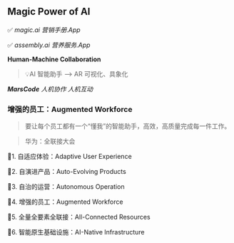 
## Magic Power of AI

✅ _magic.ai 营销手册.App_

✅ _assembly.ai 营养服务.App_

**Human-Machine Collaboration**

> 💡AI 智能助手 --> AR 可视化、具象化

_**MarsCode** 人机协作 人机互动_


### 增强的员工：Augmented Workforce

> 要让每个员工都有一个“懂我”的智能助手，高效，高质量完成每一件工作。

> 华为：全联接大会

  🔹1. 自适应体验：Adaptive User Experience

  🔹2. 自演进产品：Auto-Evolving Products

  🔹3. 自治的运营：Autonomous Operation

  🔹4. 增强的员工：Augmented Workforce

  🔹5. 全量全要素全联接：All-Connected Resources

  🔹6. 智能原生基础设施：AI-Native Infrastructure

